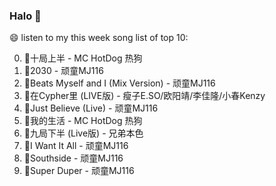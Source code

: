 

### Halo 👋

😄 listen to my this week song list of top 10:

0. 🌈十局上半 - MC HotDog 热狗
1. 🌈2030 - 顽童MJ116
2. 🌈Beats Myself and I (Mix Version) - 顽童MJ116
3. 🌈在Cypher里  (LIVE版) - 瘦子E.SO/欧阳靖/李佳隆/小春Kenzy
4. 🌈Just Believe (Live) - 顽童MJ116
5. 🌈我的生活 - MC HotDog 热狗
6. 🌈九局下半 (Live版) - 兄弟本色
7. 🌈I Want It All - 顽童MJ116
8. 🌈Southside - 顽童MJ116
9. 🌈Super Duper - 顽童MJ116

